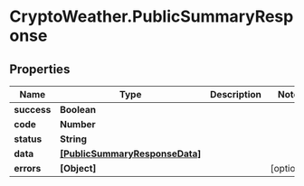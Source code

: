 # CryptoWeather.PublicSummaryResponse

## Properties
Name | Type | Description | Notes
------------ | ------------- | ------------- | -------------
**success** | **Boolean** |  | 
**code** | **Number** |  | 
**status** | **String** |  | 
**data** | [**[PublicSummaryResponseData]**](PublicSummaryResponseData.md) |  | 
**errors** | **[Object]** |  | [optional] 


